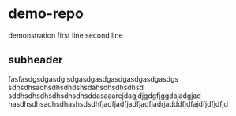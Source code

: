 # demo-repo
demonstration
first line
second line 
## subheader
fasfasdgsdgasdg
sdgasdgasdgasdgasdgasdgasdgs
sdhsdhsadhsdhsdhdshsdahsdhsdhsdhsd
sddhsdhsdhsdhsdhsdhsddasaaarejdagjdjgdgfjggdajadgjad
hasdhsdhsadhsdhashsdsdhfjadfjadfjadfjadfjadrjadddfjdfajdfjdfjdfjd